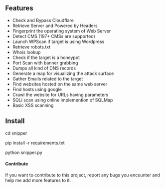 ## Features
-  Check and Bypass Cloudflare
-  Retrieve Server and Powered by Headers
-  Fingerprint the operating system of Web Server
-  Detect CMS (197+ CMSs are supported)
-  Launch WPScan if target is using Wordpress
-  Retrieve robots.txt
-  Whois lookup
-  Check if the target is a honeypot
-  Port Scan with banner grabbing
-  Dumps all kind of DNS records
-  Generate a map for visualizing the attack surface
-  Gather Emails related to the target
-  Find websites hosted on the same web server
-  Find hosts using google
-  Crawl the website for URLs having parameters
-  SQLi scan using online implemention of SQLMap
-  Basic XSS scanning

## Install
cd snipper

pip install -r requirements.txt

python snipper.py

#### Contribute

If you want to contribute to this project, report any bugs you encounter and help me add more features to it.
